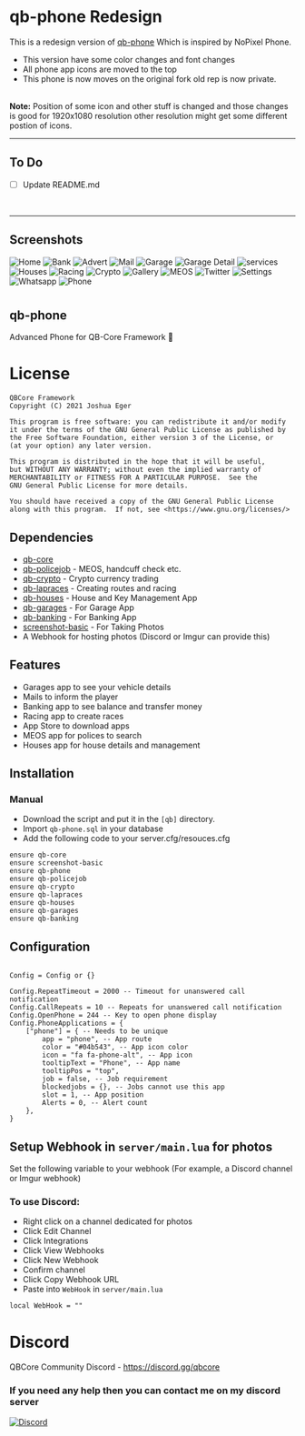 # **qb-phone Redesign** 
 This is a redesign version of [qb-phone](https://github.com/qbcore-framework/qb-phone) Which is inspired by NoPixel Phone.
 
 - This version have some color changes and font changes
 - All phone app icons are moved to the top
 - This phone is now moves on the original fork old rep is now private. 
<!--  - This phone also have the camera looping fixed when the webhook is setup. (now it will automatically close the app when you will try to click a photo. Thanks to this [commit](https://github.com/qbcore-framework/qb-phone/pull/264/commits).) 
 -->

<br/>
  <b>Note:</b> Position of some icon and other stuff is changed and those changes is good for 1920x1080 resolution other resolution might get some different postion of icons.


<br/>


<hr/>


## To Do
- [ ] Update README.md
<br/>
<hr/>




## Screenshots
![Home](https://i.imgur.com/QIUcIoK.png)
![Bank](https://i.imgur.com/Hoosk81.png)
![Advert](https://i.imgur.com/EAYzXjA.png)
![Mail](https://i.imgur.com/M6Rnd80.png)
![Garage](https://i.imgur.com/2ZfXXn1.png)
![Garage Detail](https://i.imgur.com/ZoJkbFx.png)
![services](https://i.imgur.com/Ntx0oBY.png)
![Houses](https://i.imgur.com/qO0IkGw.png)
![Racing](https://i.imgur.com/ibVRSAw.png)
![Crypto](https://i.imgur.com/r4IkLoi.png)
![Gallery](https://i.imgur.com/zGlfE0w.png)
![MEOS](https://i.imgur.com/Ared3Mw.png)
![Twitter](https://i.imgur.com/6FaZBPG.png)
![Settings](https://i.imgur.com/YQqG3ZR.png)
![Whatsapp](https://i.imgur.com/yhqKRVI.png)
![Phone](https://i.imgur.com/Or7ONLR.png)

#
## qb-phone
Advanced Phone for QB-Core Framework :iphone:

# License

    QBCore Framework
    Copyright (C) 2021 Joshua Eger

    This program is free software: you can redistribute it and/or modify
    it under the terms of the GNU General Public License as published by
    the Free Software Foundation, either version 3 of the License, or
    (at your option) any later version.

    This program is distributed in the hope that it will be useful,
    but WITHOUT ANY WARRANTY; without even the implied warranty of
    MERCHANTABILITY or FITNESS FOR A PARTICULAR PURPOSE.  See the
    GNU General Public License for more details.

    You should have received a copy of the GNU General Public License
    along with this program.  If not, see <https://www.gnu.org/licenses/>

## Dependencies
- [qb-core](https://github.com/qbcore-framework/qb-core)
- [qb-policejob](https://github.com/qbcore-framework/qb-policejob) - MEOS, handcuff check etc. 
- [qb-crypto](https://github.com/qbcore-framework/qb-crypto) - Crypto currency trading 
- [qb-lapraces](https://github.com/qbcore-framework/qb-lapraces) - Creating routes and racing 
- [qb-houses](https://github.com/qbcore-framework/qb-houses) - House and Key Management App
- [qb-garages](https://github.com/qbcore-framework/qb-garages) - For Garage App
- [qb-banking](https://github.com/qbcore-framework/qb-banking) - For Banking App
- [screenshot-basic](https://github.com/citizenfx/screenshot-basic) - For Taking Photos
- A Webhook for hosting photos (Discord or Imgur can provide this)




## Features
- Garages app to see your vehicle details
- Mails to inform the player
- Banking app to see balance and transfer money
- Racing app to create races
- App Store to download apps
- MEOS app for polices to search
- Houses app for house details and management

## Installation
### Manual
- Download the script and put it in the `[qb]` directory.
- Import `qb-phone.sql` in your database
- Add the following code to your server.cfg/resouces.cfg
```
ensure qb-core
ensure screenshot-basic
ensure qb-phone
ensure qb-policejob
ensure qb-crypto
ensure qb-lapraces
ensure qb-houses
ensure qb-garages
ensure qb-banking
```

## Configuration
```

Config = Config or {}

Config.RepeatTimeout = 2000 -- Timeout for unanswered call notification
Config.CallRepeats = 10 -- Repeats for unanswered call notification
Config.OpenPhone = 244 -- Key to open phone display
Config.PhoneApplications = {
    ["phone"] = { -- Needs to be unique
        app = "phone", -- App route
        color = "#04b543", -- App icon color
        icon = "fa fa-phone-alt", -- App icon
        tooltipText = "Phone", -- App name
        tooltipPos = "top",
        job = false, -- Job requirement
        blockedjobs = {}, -- Jobs cannot use this app
        slot = 1, -- App position
        Alerts = 0, -- Alert count
    },
}
```
## Setup Webhook in `server/main.lua` for photos
Set the following variable to your webhook (For example, a Discord channel or Imgur webhook)
### To use Discord:
- Right click on a channel dedicated for photos
- Click Edit Channel
- Click Integrations
- Click View Webhooks
- Click New Webhook
- Confirm channel
- Click Copy Webhook URL
- Paste into `WebHook` in `server/main.lua`
```
local WebHook = ""
```


# Discord

QBCore Community Discord - https://discord.gg/qbcore

### If you need any help then you can contact me on my discord server
[![Discord](https://discord.com/api/guilds/946308780629557289/widget.png?style=banner2)](https://discord.gg/maSYGHzJsR)

 
